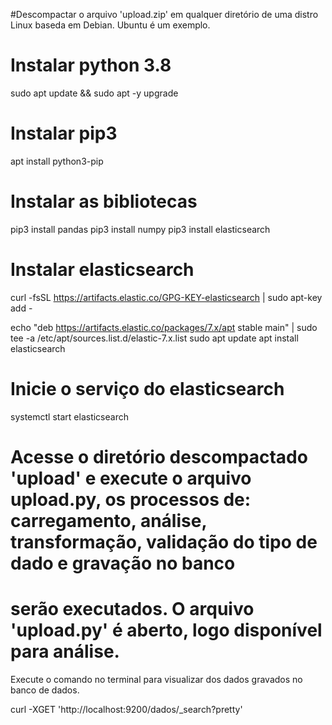 #Descompactar o arquivo 'upload.zip' em qualquer diretório de uma distro Linux baseda em Debian. Ubuntu é um exemplo.

# Instalar python 3.8

sudo apt update &&
sudo apt -y upgrade

# Instalar pip3

apt install python3-pip

# Instalar as bibliotecas 

pip3 install pandas
pip3 install numpy
pip3 install elasticsearch

# Instalar elasticsearch
curl -fsSL https://artifacts.elastic.co/GPG-KEY-elasticsearch | sudo apt-key add -

echo "deb https://artifacts.elastic.co/packages/7.x/apt stable main" | sudo tee -a /etc/apt/sources.list.d/elastic-7.x.list
sudo apt update
apt install elasticsearch

# Inicie o serviço do elasticsearch

systemctl start elasticsearch

# Acesse o diretório  descompactado 'upload' e execute o arquivo upload.py, os processos de: carregamento, análise, transformação, validação do tipo de dado e gravação no banco
# serão executados. O arquivo 'upload.py' é aberto, logo disponível para análise.


Execute o comando no terminal para visualizar dos dados gravados no banco de dados.

curl -XGET 'http://localhost:9200/dados/_search?pretty'
